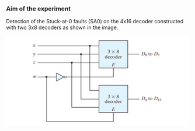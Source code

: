 ### Aim of the experiment

Detection of the Stuck-at-0 faults (SA0) on the 4x16 decoder constructed with two 3x8 decoders as shown in the image.

<img src="images/question.png" /><br />
